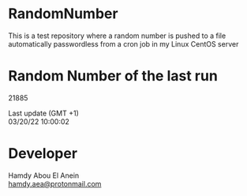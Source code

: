 # RandomNumber    
This is a test repository where a random number is pushed to a file automatically passwordless from a cron job in my Linux CentOS server    
# Random Number of the last run   
21885
      
Last update (GMT +1)    
03/20/22 10:00:02
# Developer    
Hamdy Abou El Anein   
hamdy.aea@protonmail.com
